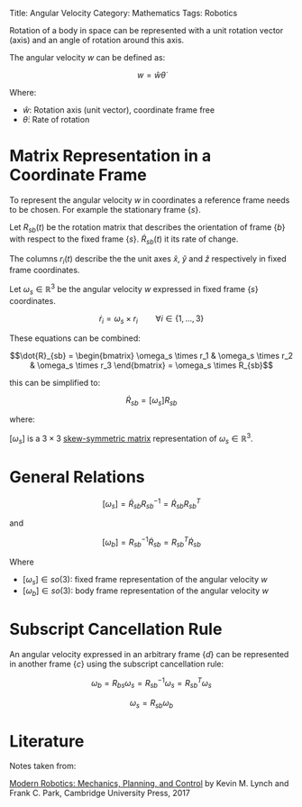 Title: Angular Velocity 
Category: Mathematics
Tags: Robotics

Rotation of a body in space can be represented with a unit rotation vector
(axis) and an angle of rotation around this axis.

The angular velocity $w$ can be defined as:

$$w = \hat{w} \dot{\theta}$$

Where:

- $\hat{w}$: Rotation axis (unit vector), coordinate frame free
- $\dot{\theta}$: Rate of rotation

# Matrix Representation in a Coordinate Frame

To represent the angular velocity $w$ in coordinates a reference
frame needs to be chosen. For example the stationary frame $\{s\}$.

Let $R_{sb}(t)$ be the rotation matrix that describes the orientation of
frame $\{b\}$  with respect to the fixed frame $\{s\}$.
$\dot{R}_{sb}(t)$ it its rate of change.

The columns $r_i(t)$ describe the the unit axes $\hat{x}$, $\hat{y}$ and  $\hat{z}$ respectively in fixed frame coordinates.

Let $\omega_s \in \mathbb{R}^3$ be the angular velocity $w$ expressed in
fixed frame $\{s\}$ coordinates.

$$\dot{r}_i = \omega_s \times r_i \qquad \forall i \in \{1,\ldots ,3\}$$

These equations can be combined:

$$\dot{R}_{sb} = \begin{bmatrix}
\omega_s \times r_1 & \omega_s \times r_2 &  \omega_s \times r_3
\end{bmatrix} = \omega_s \times R_{sb}$$

this can be simplified to:

$$\dot{R}_{sb} = [\omega_s]R_{sb}$$

where:

$[\omega_s]$ is a $3 \times 3$ [skew-symmetric matrix]({filename}/skew_symmetric_matrix.md) representation of $\omega_s \in \mathbb{R}^3$.


# General Relations


$$[\omega_s] = \dot{R}_{sb}R_{sb}^{-1} = \dot{R}_{sb}R_{sb}^T$$

and

$$[\omega_b] = R_{sb}^{-1}\dot{R}_{sb}= R_{sb}^T\dot{R}_{sb}$$

Where

- $[\omega_s] \in so(3)$: fixed frame representation of the angular velocity $w$
- $[\omega_b] \in so(3)$: body frame representation of the angular velocity $w$

# Subscript Cancellation Rule

An angular velocity expressed in an arbitrary frame $\{d\}$
can be represented in another frame $\{c\}$ using the 
subscript cancellation rule:

$$\omega_b = R_{bs}\omega_s = R^{-1}_{sb}\omega_s = R^T_{sb}\omega_s$$

$$\omega_s = R_{sb}\omega_b$$

# Literature

Notes taken from:

[Modern Robotics: Mechanics, Planning, and Control](http://hades.mech.northwestern.edu/index.php/Modern_Robotics) by Kevin M. Lynch and Frank C. Park, Cambridge University Press, 2017
